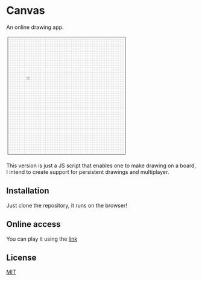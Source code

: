 # Canvas

An online drawing app.  

![Game demo](https://raw.githubusercontent.com/iammateus/Canvas/assets/demo.gif)  

This version is just a JS script that enables one to make drawing on a board, I intend to create support for persistent drawings and multiplayer.

## Installation

Just clone the repository, it runs on the browser!

## Online access

You can play it using the [link](https://iammateus.github.io/Canvas/)

## License
[MIT](https://github.com/iammateus/Canvas/blob/master/LICENSE)

